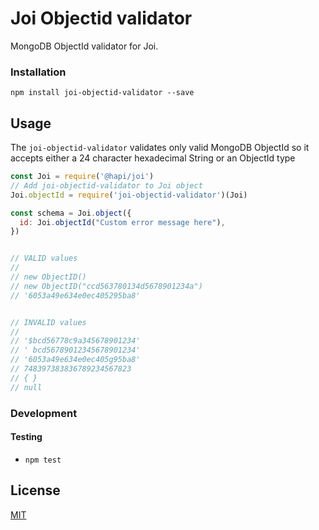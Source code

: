 # Joi Objectid validator

MongoDB ObjectId validator for Joi.


### Installation

```
npm install joi-objectid-validator --save
```

## Usage

The `joi-objectid-validator` validates only valid MongoDB ObjectId so it accepts either a 24 character hexadecimal String or an ObjectId type


```js
const Joi = require('@hapi/joi')
// Add joi-objectid-validator to Joi object
Joi.objectId = require('joi-objectid-validator')(Joi)

const schema = Joi.object({
  id: Joi.objectId("Custom error message here"),
})


// VALID values
//
// new ObjectID()                           
// new ObjectID("ccd563780134d5678901234a")  
// '6053a49e634e0ec405295ba8'                


// INVALID values
//
// '$bcd56778c9a345678901234'
// ' bcd56789012345678901234'
// '6053a49e634e0ec405g95ba8'
// 748397383836789234567823  
// { }
// null
```


### Development

####  Testing

- `npm test`

## License

[MIT](https://github.com/saucecodee/joi-objectid-validator/blob/master/LICENSE)
